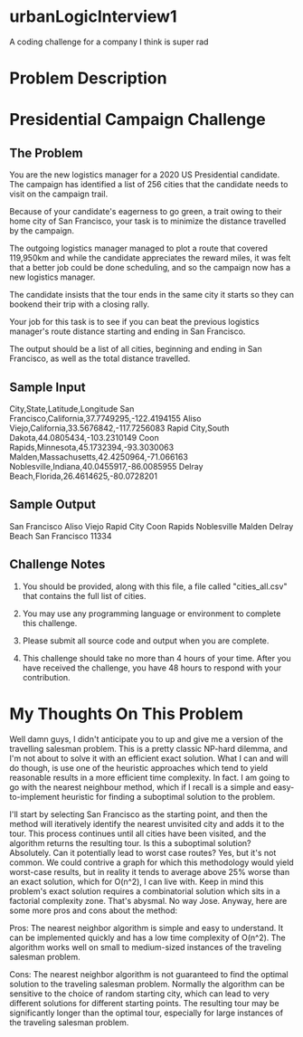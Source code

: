 # urbanLogicInterview1
A coding challenge for a company I think is super rad

# Problem Description

Presidential Campaign Challenge
===============================

The Problem
-----------
You are the new logistics manager for a 2020 US Presidential candidate. The 
campaign has identified a list of 256 cities that the candidate needs to visit
on the campaign trail.

Because of your candidate's eagerness to go green, a trait owing to their home
city of San Francisco, your task is to minimize the distance travelled 
by the campaign.

The outgoing logistics manager managed to plot a route that covered 119,950km
and while the candidate appreciates the reward miles, it was felt that a
better job could be done scheduling, and so the campaign now has a new
logistics manager.

The candidate insists that the tour ends in the same city it starts so they
can bookend their trip with a closing rally.

Your job for this task is to see if you can beat the previous logistics
manager's route distance starting and ending in San Francisco.

The output should be a list of all cities, beginning and ending in San
Francisco, as well as the total distance travelled.

Sample Input
------------
City,State,Latitude,Longitude
San Francisco,California,37.7749295,-122.4194155
Aliso Viejo,California,33.5676842,-117.7256083
Rapid City,South Dakota,44.0805434,-103.2310149
Coon Rapids,Minnesota,45.1732394,-93.3030063
Malden,Massachusetts,42.4250964,-71.066163
Noblesville,Indiana,40.0455917,-86.0085955
Delray Beach,Florida,26.4614625,-80.0728201

Sample Output
-------------
San Francisco
Aliso Viejo
Rapid City
Coon Rapids
Noblesville
Malden
Delray Beach
San Francisco
11334

Challenge Notes
---------------
  1. You should be provided, along with this file, a file called
  "cities_all.csv" that contains the full list of cities.
  
  2. You may use any programming language or environment to complete this
  challenge. 

  3. Please submit all source code and output when you
  are complete.

  3. This challenge should take no more than 4 hours of your time. After you
  have received the challenge, you have 48 hours to respond with your
  contribution.
  
  # My Thoughts On This Problem
  
  Well damn guys, I didn't anticipate you to up and give me a version of the travelling salesman problem. This is a pretty classic NP-hard dilemma, and I'm not about to solve it with an efficient exact solution. What I can and will do though, is use one of the heuristic approaches which tend to yield reasonable results in a more efficient time complexity. In fact. I am going to go with the nearest neighbour method, which if I recall is a simple and easy-to-implement heuristic for finding a suboptimal solution to the problem. 
  
I'll start by selecting San Francisco as the starting point, and then the method will iteratively identify the nearest unvisited city and adds it to the tour. This process continues until all cities have been visited, and the algorithm returns the resulting tour. Is this a suboptimal solution? Absolutely. Can it potentially lead to worst case routes? Yes, but it's not common. We could contrive a graph for which this methodology would yield worst-case results, but in reality it tends to average above 25% worse than an exact solution, which for O(n^2), I can live with. Keep in mind this problem's exact solution requires a combinatorial solution which sits in a factorial complexity zone. That's abysmal. No way Jose. Anyway, here are some more pros and cons about the method:

Pros:
The nearest neighbor algorithm is simple and easy to understand.
It can be implemented quickly and has a low time complexity of O(n^2).
The algorithm works well on small to medium-sized instances of the traveling salesman problem.

Cons:
The nearest neighbor algorithm is not guaranteed to find the optimal solution to the traveling salesman problem.
Normally the algorithm can be sensitive to the choice of random starting city, which can lead to very different solutions for different starting points. 
The resulting tour may be significantly longer than the optimal tour, especially for large instances of the traveling salesman problem.
